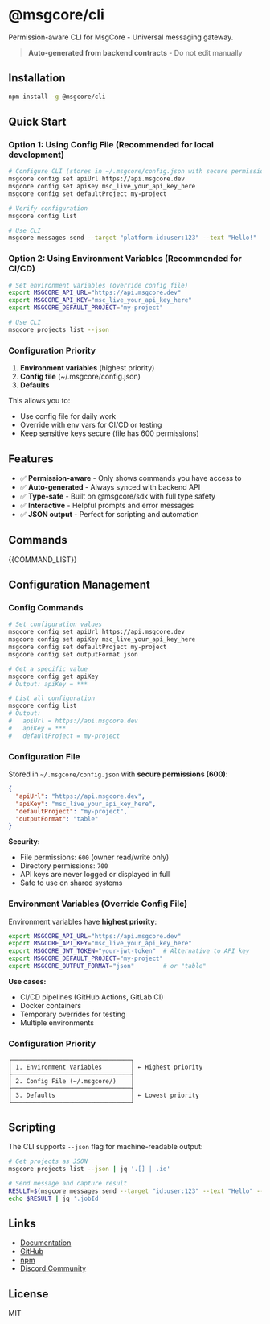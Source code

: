 # @msgcore/cli

Permission-aware CLI for MsgCore - Universal messaging gateway.

> **Auto-generated from backend contracts** - Do not edit manually

## Installation

```bash
npm install -g @msgcore/cli
```

## Quick Start

### Option 1: Using Config File (Recommended for local development)

```bash
# Configure CLI (stores in ~/.msgcore/config.json with secure permissions)
msgcore config set apiUrl https://api.msgcore.dev
msgcore config set apiKey msc_live_your_api_key_here
msgcore config set defaultProject my-project

# Verify configuration
msgcore config list

# Use CLI
msgcore messages send --target "platform-id:user:123" --text "Hello!"
```

### Option 2: Using Environment Variables (Recommended for CI/CD)

```bash
# Set environment variables (override config file)
export MSGCORE_API_URL="https://api.msgcore.dev"
export MSGCORE_API_KEY="msc_live_your_api_key_here"
export MSGCORE_DEFAULT_PROJECT="my-project"

# Use CLI
msgcore projects list --json
```

### Configuration Priority

1. **Environment variables** (highest priority)
2. **Config file** (~/.msgcore/config.json)
3. **Defaults**

This allows you to:

- Use config file for daily work
- Override with env vars for CI/CD or testing
- Keep sensitive keys secure (file has 600 permissions)

## Features

- ✅ **Permission-aware** - Only shows commands you have access to
- ✅ **Auto-generated** - Always synced with backend API
- ✅ **Type-safe** - Built on @msgcore/sdk with full type safety
- ✅ **Interactive** - Helpful prompts and error messages
- ✅ **JSON output** - Perfect for scripting and automation

## Commands

{{COMMAND_LIST}}

## Configuration Management

### Config Commands

```bash
# Set configuration values
msgcore config set apiUrl https://api.msgcore.dev
msgcore config set apiKey msc_live_your_api_key_here
msgcore config set defaultProject my-project
msgcore config set outputFormat json

# Get a specific value
msgcore config get apiKey
# Output: apiKey = ***

# List all configuration
msgcore config list
# Output:
#   apiUrl = https://api.msgcore.dev
#   apiKey = ***
#   defaultProject = my-project
```

### Configuration File

Stored in `~/.msgcore/config.json` with **secure permissions (600)**:

```json
{
  "apiUrl": "https://api.msgcore.dev",
  "apiKey": "msc_live_your_api_key_here",
  "defaultProject": "my-project",
  "outputFormat": "table"
}
```

**Security:**

- File permissions: `600` (owner read/write only)
- Directory permissions: `700`
- API keys are never logged or displayed in full
- Safe to use on shared systems

### Environment Variables (Override Config File)

Environment variables have **highest priority**:

```bash
export MSGCORE_API_URL="https://api.msgcore.dev"
export MSGCORE_API_KEY="msc_live_your_api_key_here"
export MSGCORE_JWT_TOKEN="your-jwt-token"  # Alternative to API key
export MSGCORE_DEFAULT_PROJECT="my-project"
export MSGCORE_OUTPUT_FORMAT="json"        # or "table"
```

**Use cases:**

- CI/CD pipelines (GitHub Actions, GitLab CI)
- Docker containers
- Temporary overrides for testing
- Multiple environments

### Configuration Priority

```
┌─────────────────────────────────┐
│ 1. Environment Variables        │ ← Highest priority
├─────────────────────────────────┤
│ 2. Config File (~/.msgcore/)    │
├─────────────────────────────────┤
│ 3. Defaults                     │ ← Lowest priority
└─────────────────────────────────┘
```

## Scripting

The CLI supports `--json` flag for machine-readable output:

```bash
# Get projects as JSON
msgcore projects list --json | jq '.[] | .id'

# Send message and capture result
RESULT=$(msgcore messages send --target "id:user:123" --text "Hello" --json)
echo $RESULT | jq '.jobId'
```

## Links

- [Documentation](https://docs.msgcore.dev)
- [GitHub](https://github.com/msgcore/msgcore-cli)
- [npm](https://www.npmjs.com/package/@msgcore/cli)
- [Discord Community](https://discord.gg/bQPsvycW)

## License

MIT
